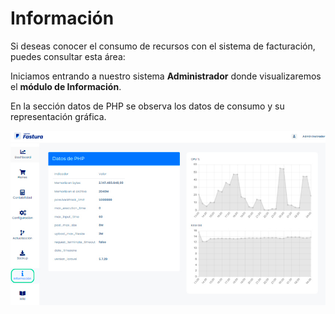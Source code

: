 # Información

Si deseas conocer el consumo de recursos con el sistema de facturación, puedes consultar esta área:

Iniciamos entrando a nuestro sistema **Administrador** donde visualizaremos el **módulo de Información**.

En la sección datos de PHP se observa los datos de consumo y su representación gráfica.

![Alt text](img/informacion_editado.jpg)
